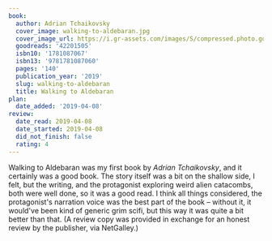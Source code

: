 ```yaml
---
book:
  author: Adrian Tchaikovsky
  cover_image: walking-to-aldebaran.jpg
  cover_image_url: https://i.gr-assets.com/images/S/compressed.photo.goodreads.com/books/1539510199l/42201505._SX98_.jpg
  goodreads: '42201505'
  isbn10: '1781087067'
  isbn13: '9781781087060'
  pages: '140'
  publication_year: '2019'
  slug: walking-to-aldebaran
  title: Walking to Aldebaran
plan:
  date_added: '2019-04-08'
review:
  date_read: 2019-04-08
  date_started: 2019-04-08
  did_not_finish: false
  rating: 4
---
```


Walking to Aldebaran was my first book by *Adrian Tchaikovsky*, and it certainly was a good book. The story itself was a bit on the shallow side, I felt, but the writing, and the protagonist exploring weird alien catacombs, both were well done, so it was a good read. I think all things considered, the protagonist's narration voice was the best part of the book – without it, it would've been kind of generic grim scifi, but this way it was quite a bit better than that. (A review copy was provided in exchange for an honest review by the publisher, via NetGalley.)
